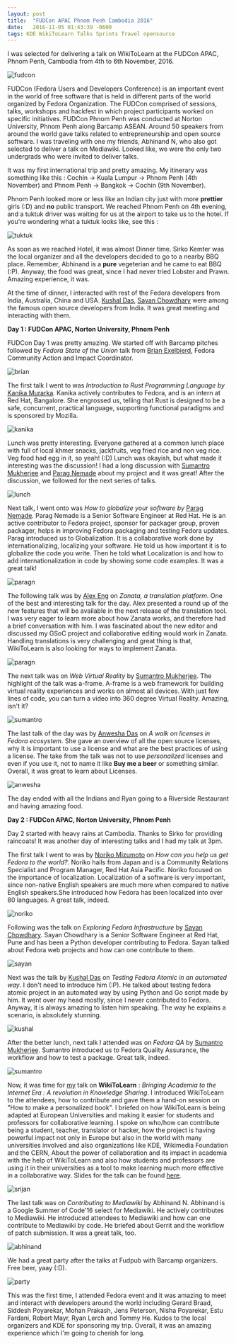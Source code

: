 ```yaml
---
layout: post
title:  "FUDCon APAC Phnom Penh Cambodia 2016"
date:   2016-11-05 01:43:39 -0600
tags: KDE WikiToLearn Talks Sprints Travel opensource
---
```


I was selected for delivering a talk on WikiToLearn at the FUDCon APAC, Phnom Penh, Cambodia from 4th to 6th November, 2016.

<div class="image-wrap">
<div class="image-block">
    <img src="/images/fudcon.png" alt="fudcon">
</div>
</div>

FUDCon (Fedora Users and Developers Conference) is an important event in the world of free software that is held in different parts of the world organized by Fedora Organization. The FUDCon comprised of sessions, talks, workshops and hackfest in which project participants worked on specific initiatives. FUDCon Phnom Penh was conducted at Norton University, Phnom Penh along Barcamp ASEAN. Around 50 speakers from around the world gave talks related to entrepreneurship and open source software. I was traveling with one my friends, Abhinand N, who also got selected to deliver a talk on Mediawiki. Looked like, we were the only two undergrads who were invited to deliver talks.

It was my first international trip and pretty amazing. My itinerary was something like this : Cochin -> Kuala Lumpur -> Phnom Penh (4th November) and Phnom Penh -> Bangkok -> Cochin (9th November).

Phnom Penh looked more or less like an Indian city just with more **prettier** girls (:D) and **no** public transport. We reached Phnom Penh on 4th evening, and a tuktuk driver was waiting for us at the airport to take us to the hotel. If you're wondering what a tuktuk looks like, see this :

<div class="image-wrap">
<div class="image-block">
    <img src="/images/tuk-tuk.jpeg" alt="tuktuk">
</div>
</div>

As soon as we reached Hotel, it was almost Dinner time. Sirko Kemter was the local organizer and all the developers decided to go to a nearby BBQ place. Remember, Abhinand is a **pure** vegeterian and he came to eat BBQ (:P). Anyway, the food was great, since I had never tried Lobster and Prawn. Amazing experience, it was.

At the time of dinner, I interacted with rest of the Fedora developers from India, Australia, China and USA. [Kushal Das](http://kushaldas.in/), [Sayan Chowdhary](http://sayanchowdhury.com/) were among the famous open source developers from India. It was great meeting and interacting with them.

**Day 1 : FUDCon APAC, Norton University, Phnom Penh**

FUDCon Day 1 was pretty amazing. We started off with Barcamp pitches followed by *Fedora State of the Union* talk from [Brian Exelbierd](http://fedoraproject.org/wiki/User:Bex), Fedora Community Action and Impact Coordinator.

<div class="image-wrap">
<div class="image-block">
    <img src="/images/brian.jpg" alt="brian">
</div>
</div>

The first talk I went to was *Introduction to Rust Programming Language by* [Kanika Murarka](http://twitter.com/a2batic). Kanika actively contributes to Fedora, and is an intern at Red Hat, Bangalore. She engrossed us, telling that Rust is designed to be a safe, concurrent, practical language, supporting functional paradigms and is sponsored by Mozilla.

<div class="image-wrap">
<div class="image-block">
    <img src="/images/kanika.jpg" alt="kanika">
</div>
</div>

Lunch was pretty interesting. Everyone gathered at a common lunch place with full of local khmer snacks, jackfruits, veg fried rice and non veg rice. Veg food had egg in it, so yeah! (:D) Lunch was okayish, but what made it interesting was the discussion! I had a long discussion with [Sumantro Mukherjee](http://sumantrom.blogspot.com) and [Parag Nemade](http://fedoraproject.org/wiki/User:Pnemade) about my project and it was great! After the discussion, we followed for the next series of talks.

<div class="image-wrap">
<div class="image-block">
    <img src="/images/lunch.png" alt="lunch">
</div>
</div>

Next talk, I went onto was *How to globalize your software by* [Parag Nemade](http://fedoraproject.org/wiki/User:Pnemade). Parag Nemade is a Senior Software Engineer at Red Hat. He is an active contributor to Fedora project, sponsor for packager group, proven packager, helps in improving Fedora packaging and testing Fedora updates. Parag introduced us to Globalization. It is a collaborative work done by internationalizing, localizing your software. He told us how important it is to globalize the code you write. Then he told what Localization is and how to add internationalization in code by showing some code examples. It was a great talk!

<div class="image-wrap">
<div class="image-block">
    <img src="/images/paragn.jpg" alt="paragn">
</div>
</div>

The following talk was by [Alex Eng](http://fedoraproject.org/wiki/User:Aeng) on *Zanata, a translation platform*. One of the best and interesting talk for the day. Alex presented a round up of the new features that will be available in the next release of the translation tool. I was very eager to learn more about how Zanata works, and therefore had a brief conversation with him. I was fascinated about the new editor and discussed  my GSoC project and collaborative editing would work in Zanata. Handling translations is very challenging and great thing is that, WikiToLearn is also looking for ways to implement Zanata.

<div class="image-wrap">
<div class="image-block">
    <img src="/images/alex.jpg" alt="paragn">
</div>
</div>

The next talk was on *Web Virtual Reality* by [Sumantro Mukherjee](http://sumantrom.blogspot.com). The highlight of the talk was a-frame. A-frame is a web framework for building virtual reality experiences and works on almost all devices. With just few lines of code, you can turn a video into 360 degree Virtual Reality. Amazing, isn't it?

<div class="image-wrap">
<div class="image-block">
    <img src="/images/sumantro.jpg" alt="sumantro">
</div>
</div>

The last talk of the day was by [Anwesha Das](anweshadas.in) on *A walk on licenses in Fedora ecosystem*. She gave an overview of all the open source licenses, why it is important to use a license and what are the best practices of using a license. The take from the talk was not to use *personalized* licenses and even if you use it, not to name it like **Buy me a beer** or something similar. Overall, it was great to learn about Licenses.

<div class="image-wrap">
<div class="image-block">
    <img src="/images/anwesha.jpg" alt="anwesha">
</div>
</div>

The day ended with all the Indians and Ryan going to a Riverside Restaurant and having amazing food.

**Day 2 : FUDCon APAC, Norton University, Phnom Penh**

Day 2 started with heavy rains at Cambodia. Thanks to Sirko for providing raincoats! It was another day of interesting talks and I had my talk at 3pm.

The first talk I went to was by [Noriko Mizumoto](http://fedoraproject.org/wiki/User:Noriko) on *How can you help us get Fedora to the world?*. Noriko hails from Japan and is a Community Relations Specialist and Program Manager, Red Hat Asia Pacific. Noriko focused on the importance of localization. Localization of a software is very important, since non-native English speakers are much more when compared to native English speakers.She introduced how Fedora has been localized into over 80 languages. A great talk, indeed.

<div class="image-wrap">
<div class="image-block">
    <img src="/images/noriko.jpg" alt="noriko">
</div>
</div>


Following was the talk on *Exploring Fedora Infrastructure* by [Sayan Chowdhary](http://sayanchowdhury.com/). Sayan Chowdhary is a Senior Software Engineer at Red Hat, Pune and has been a Python developer contributing to Fedora. Sayan talked about Fedora web projects and how can one contribute to them.


<div class="image-wrap">
<div class="image-block">
    <img src="/images/sayan.jpg" alt="sayan">
</div>
</div>

Next was the talk by [Kushal Das](http://kushaldas.in) on *Testing Fedora Atomic in an automated way*. I don't need to introduce him (:P). He talked about testing fedora atomic project in an automated way by using Python and Go script made by him. It went over my head mostly, since I never contributed to Fedora. Anyway, it is always amazing to listen him speaking. The way he explains a scenario, is absolutely stunning.


<div class="image-wrap">
<div class="image-block">
    <img src="/images/kushal.jpg" alt="kushal">
</div>
</div>

After the better lunch, next talk I attended was on *Fedora QA* by [Sumantro Mukherjee](). Sumantro introduced us to Fedora Quality Assurance, the workflow and how to test a package. Great talk, indeed.

<div class="image-wrap">
<div class="image-block">
    <img src="/images/sumantro2.jpg" alt="sumantro">
</div>
</div>

Now, it was time for [my](http://wwww.srijanagarwal.me) talk on **WikiToLearn** : *Bringing Academia to the Internet Era : A revolution in Knowledge Sharing*. I introduced WikiToLearn to the attendees, how to contribute and gave them a hand-on session on "How to make a personalized book". I briefed on how WikiToLearn is being adapted at European Universities and making it easier for students and professors for collaborative learning. I spoke on who/how can contribute being a student, teacher, translator or hacker, how the project is having powerful impact not only in Europe but also in the world with many universities involved and also organizations like KDE, Wikimedia Foundation and the CERN, About the power of collaboration and its impact in academia with the help of WikiToLearn and also how students and professors are using it in their universities as a tool to make learning much more effective in a collaborative way. Slides for the talk can be found [here](http://slides.com/srijancse/wikitolearn-2).

<div class="image-wrap">
<div class="image-block">
    <img src="/images/srijan.jpg" alt="srijan">
</div>
</div>

The last talk was on *Contributing to Mediawiki* by Abhinand N. Abhinand is a Google Summer of Code'16 select for Mediawiki. He actively contributes to Mediawiki. He introduced attendees to Mediawiki and how can one contribute to Mediawiki by code. He briefed about Gerrit and the workflow of patch submission. It was a great talk, too.

<div class="image-wrap">
<div class="image-block">
    <img src="/images/abhinand.jpg" alt="abhinand">
</div>
</div>

We had a great party after the talks at Fudpub with Barcamp organizers. Free beer, yaay (:D).

<div class="image-wrap">
<div class="image-block">
    <img src="/images/party2.jpg" alt="party">
</div>
</div>

This was the first time, I attended Fedora event and it was amazing to meet and interact with developers around the world including Gerard Braad, Siddesh Poyarekar, Mohan Prakash, Jens Peterson, Nisha Poyarekar, Estu Fardani, Robert Mayr, Ryan Lerch and Tommy He. Kudos to the local organizers and KDE for sponsoring my trip. Overall, it was an amazing experience which I'm going to cherish for long.
